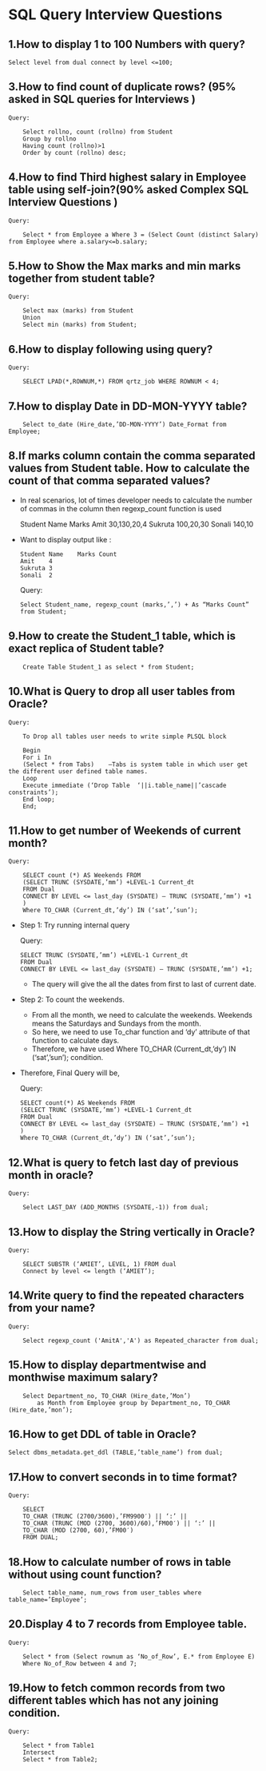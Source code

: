 # SQL Query Interview Questions

##	1.How to display 1 to 100 Numbers with query?

	Select level from dual connect by level <=100;



##	3.How to find count of duplicate rows? (95% asked in SQL queries for Interviews )

	Query:
	
		Select rollno, count (rollno) from Student
		Group by rollno
		Having count (rollno)>1
		Order by count (rollno) desc;

##	4.How to find Third highest salary in Employee table using self-join?(90% asked Complex SQL Interview Questions )

	Query:
	
		Select * from Employee a Where 3 = (Select Count (distinct Salary) from Employee where a.salary<=b.salary;

##	5.How to Show the Max marks and min marks together from student table?

	Query:
	
		Select max (marks) from Student
		Union
		Select min (marks) from Student;


##	6.How to display following using query?
	
	Query:
	
		SELECT LPAD(*,ROWNUM,*) FROM qrtz_job WHERE ROWNUM < 4;
		
		
##	7.How to display Date in DD-MON-YYYY table?

		Select to_date (Hire_date,’DD-MON-YYYY’) Date_Format from Employee;

##	8.If marks column contain the comma separated values from Student table. How to calculate the count of that comma separated values?

-	 In real scenarios, lot of times developer needs to calculate the number of commas in the column then regexp_count function is used
		
		Student Name	Marks
			Amit	30,130,20,4
			Sukruta	100,20,30
			Sonali	140,10
		
-	Want to display output like :

		Student Name	Marks Count
		Amit	4
		Sukruta	3
		Sonali	2
		
	Query:
	
		Select Student_name, regexp_count (marks,’,’) + As “Marks Count” from Student;

##	9.How to create the Student_1 table, which is exact replica of Student table?

		Create Table Student_1 as select * from Student;

##	10.What is Query to drop all user tables from Oracle?

	Query:
	
		To Drop all tables user needs to write simple PLSQL block

		Begin
		For i In
		(Select * from Tabs)    —Tabs is system table in which user get the different user defined table names.
		Loop
		Execute immediate (‘Drop Table  ‘||i.table_name||’cascade constraints’);
		End loop;
		End;


##	11.How to get number of Weekends of current month?

	Query:
	
		SELECT count (*) AS Weekends FROM
		(SELECT TRUNC (SYSDATE,’mm’) +LEVEL-1 Current_dt
		FROM Dual
		CONNECT BY LEVEL <= last_day (SYSDATE) – TRUNC (SYSDATE,’mm’) +1
		)
		Where TO_CHAR (Current_dt,’dy’) IN (‘sat’,’sun’);

-	Step 1:  Try running internal query
	
	Query:
	
		SELECT TRUNC (SYSDATE,’mm’) +LEVEL-1 Current_dt
		FROM Dual
		CONNECT BY LEVEL <= last_day (SYSDATE) – TRUNC (SYSDATE,’mm’) +1;

	-	The query will give the all the dates from first to last of current date.

-	Step 2: To count the weekends.

	-	From all the month, we need to calculate the weekends. Weekends means the Saturdays and Sundays from the month. 
	-	So here, we need to use To_char function and ‘dy’ attribute of that function to calculate days. 
	-	Therefore, we have used Where TO_CHAR (Current_dt,’dy’) IN (‘sat’,’sun’); condition.

-	Therefore, Final Query will be,
	
	Query:
	
		SELECT count(*) AS Weekends FROM
		(SELECT TRUNC (SYSDATE,’mm’) +LEVEL-1 Current_dt
		FROM Dual
		CONNECT BY LEVEL <= last_day (SYSDATE) – TRUNC (SYSDATE,’mm’) +1
		)
		Where TO_CHAR (Current_dt,’dy’) IN (‘sat’,’sun’);

		
##	12.What is query to fetch last day of previous month in oracle?

	Query:
	
		Select LAST_DAY (ADD_MONTHS (SYSDATE,-1)) from dual;


##	13.How to display the String vertically in Oracle?

	Query:
	
		SELECT SUBSTR (‘AMIET’, LEVEL, 1) FROM dual
		Connect by level <= length (‘AMIET’);


##	14.Write query to find the repeated characters from your name?

	Query:
		
		Select regexp_count ('AmitA','A') as Repeated_character from dual;
		
##	15.How to display departmentwise and monthwise maximum salary?

		Select Department_no, TO_CHAR (Hire_date,’Mon’) 
			as Month from Employee group by Department_no, TO_CHAR (Hire_date,’mon’);	


##	16.How to get DDL of table in Oracle?

	Select dbms_metadata.get_ddl (TABLE,’table_name’) from dual;

##	17.How to convert seconds in to time format?

	Query:
	
		SELECT
		TO_CHAR (TRUNC (2700/3600),’FM9900′) || ‘:’ ||
		TO_CHAR (TRUNC (MOD (2700, 3600)/60),’FM00′) || ‘:’ ||
		TO_CHAR (MOD (2700, 60),’FM00′)
		FROM DUAL;
		
##	18.How to calculate number of rows in table without using count function?

		Select table_name, num_rows from user_tables where table_name=’Employee’;


		
##	20.Display 4 to 7 records from Employee table.
	
	Query:
	
		Select * from (Select rownum as ‘No_of_Row’, E.* from Employee E)
		Where No_of_Row between 4 and 7;

##	19.How to fetch common records from two different tables which has not any joining condition.

	Query:
	
		Select * from Table1
		Intersect
		Select * from Table2;

